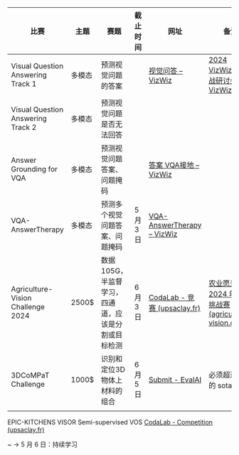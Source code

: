 

| 比赛                                | 主题    | 赛题                           | 截止时间 | 网址                                                                                                                                                           | 备注                                                                                                                             |
| --------------------------------- | ----- | ---------------------------- | ---- | ------------------------------------------------------------------------------------------------------------------------------------------------------------ | ------------------------------------------------------------------------------------------------------------------------------ |
| Visual Question Answering Track 1 | 多模态   | 预测视觉问题的答案                    |      | [视觉问答 – VizWiz](https://vizwiz.org/tasks-and-datasets/vqa/)                                                                                                  | [2024 VizWiz 大挑战研讨会 – VizWiz](https://vizwiz.org/workshops/2024-vizwiz-grand-challenge-workshop/)                              |
| Visual Question Answering Track 2 | 多模态   | 预测视觉问题是否无法回答                 |      |                                                                                                                                                              |                                                                                                                                |
| Answer Grounding for VQA          | 多模态   | 预测视觉问题答案、问题掩码                |      | [答案 VQA接地 – VizWiz](https://vizwiz.org/tasks-and-datasets/answer-grounding-for-vqa/)                                                                         |                                                                                                                                |
| VQA-AnswerTherapy                 | 多模态   | 预测多个视觉问题答案、问题掩码              | 5月3日 | [VQA-AnswerTherapy – VizWiz](https://vizwiz.org/tasks-and-datasets/vqa-answer-therapy/)                                                                      |                                                                                                                                |
| Agriculture-Vision Challenge 2024 | 2500$ | 数据 105G，半监督学习，四通道，应该是分割或目标检测 | 6月3日 | [CodaLab - 竞赛 (upsaclay.fr)](https://codalab.lisn.upsaclay.fr/competitions/18173?secret_key=4d8ed327-169f-4a24-85a1-807d340b5ab9#learn_the_details-overview) | [农业愿景 - 2024 年有奖挑战赛 (agriculture-vision.com)](https://www.agriculture-vision.com/agriculture-vision-2024/prize-challenge-2024) |
| 3DCoMPaT Challenge                | 1000$ | 识别和定位3D物体上材料的组合              | 6月5日 | [Submit - EvalAI](https://eval.ai/web/challenges/challenge-page/2219/submission)                                                                             | 必须超过去年的 sota                                                                                                                   |
|                                   |       |                              |      |                                                                                                                                                              |                                                                                                                                |
EPIC-KITCHENS VISOR Semi-supervised VOS
[CodaLab - Competition (upsaclay.fr)](https://codalab.lisn.upsaclay.fr/competitions/9767#learn_the_details)

~ -> 5 月 6 日：持续学习

